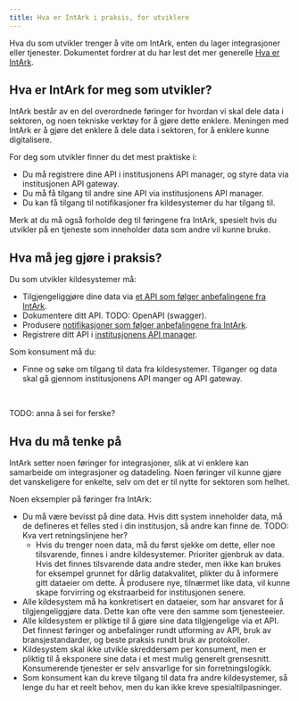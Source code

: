 ```yaml
---
title: Hva er IntArk i praksis, for utviklere
---
```


Hva du som utvikler trenger å vite om IntArk, enten du lager integrasjoner
eller tjenester. Dokumentet fordrer at du har lest det mer generelle [Hva er
IntArk](/docs/datadeling/hva-er).

## Hva er IntArk for meg som utvikler?

IntArk består av en del overordnede føringer for hvordan vi skal dele data i
sektoren, og noen tekniske verktøy for å gjøre dette enklere. Meningen med
IntArk er å gjøre det enklere å dele data i sektoren, for å enklere kunne
digitalisere.

For deg som utvikler finner du det mest praktiske i:

* Du må registrere dine API i institusjonens API manager, og styre data via
  institusjonen API gateway.
* Du må få tilgang til andre sine API via institusjonens API manager.
* Du kan få tilgang til notifikasjoner fra kildesystemer du har tilgang til.


Merk at du må også forholde deg til føringene fra IntArk, spesielt hvis du utvikler på en tjeneste som inneholder data som andre vil kunne bruke.


## Hva må jeg gjøre i praksis?


Du som utvikler kildesystemer må:


* Tilgjengeliggjøre dine data via [et API som følger anbefalingene fra IntArk](/docs/datadeling/god-praksis/api-design).
* Dokumentere ditt API. TODO: OpenAPI (swagger).
* Produsere [notifikasjoner som følger anbefalingene fra IntArk](/docs/datadeling/god-praksis/notifikasjonsdesign).
* Registrere ditt API i [institusjonens API manager](/docs/datadeling/teknisk-plattform/oversikt).


Som konsument må du:


* Finne og søke om tilgang til data fra kildesystemer. Tilganger og data skal gå gjennom institusjonens API manger og API gateway.


 


TODO: anna å sei for ferske?


## Hva du må tenke på


IntArk setter noen føringer for integrasjoner, slik at vi enklere kan samarbeide om integrasjoner og datadeling. Noen føringer vil kunne gjøre det vanskeligere for enkelte, selv om det er til nytte for sektoren som helhet.


Noen eksempler på føringer fra IntArk:


* Du må være bevisst på dine data. Hvis ditt system inneholder data, må de defineres et felles sted i din institusjon, så andre kan finne de. TODO: Kva vert retningslinjene her?
	+ Hvis du trenger noen data, må du først sjekke om dette, eller noe tilsvarende, finnes i andre kildesystemer. Prioriter gjenbruk av data. Hvis det finnes tilsvarende data andre steder, men ikke kan brukes for eksempel grunnet for dårlig datakvalitet, plikter du å informere gitt dataeier om dette. Å produsere nye, tilnærmet like data, vil kunne skape forvirring og ekstraarbeid for institusjonen senere.
* Alle kildesystem må ha konkretisert en dataeier, som har ansvaret for å tilgjengeliggjøre data. Dette kan ofte vere den samme som tjenesteeier.
* Alle kildesystem er pliktige til å gjøre sine data tilgjengelige via et API. Det finnest føringer og anbefalinger rundt utforming av API, bruk av bransjestandarder, og beste praksis rundt bruk av protokoller.
* Kildesystem skal ikke utvikle skreddersøm per konsument, men er pliktig til å eksponere sine data i et mest mulig generelt grensesnitt. Konsumerende tjenester er selv ansvarlige for sin forretningslogikk.
* Som konsument kan du kreve tilgang til data fra andre kildesystemer, så lenge du har et reelt behov, men du kan ikke kreve spesialtilpasninger.

